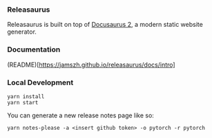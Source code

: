 ### Releasaurus

Releasaurus is built on top of [Docusaurus 2](https://docusaurus.io/), a modern static website generator.

### Documentation

(README)[https://jamszh.github.io/releasaurus/docs/intro]

### Local Development

```
yarn install
yarn start
```

You can generate a new release notes page like so:

```
yarn notes-please -a <insert github token> -o pytorch -r pytorch
```
